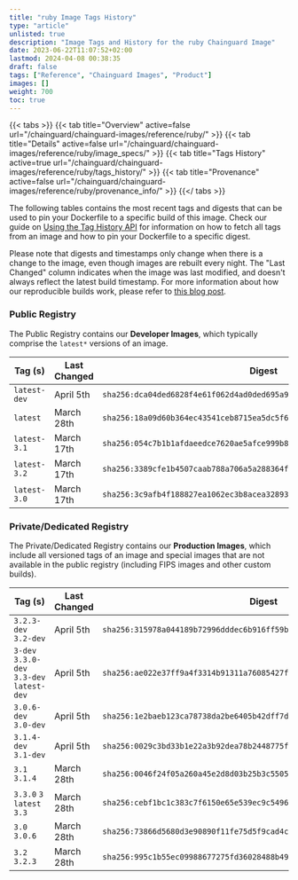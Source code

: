 ```yaml
---
title: "ruby Image Tags History"
type: "article"
unlisted: true
description: "Image Tags and History for the ruby Chainguard Image"
date: 2023-06-22T11:07:52+02:00
lastmod: 2024-04-08 00:38:35
draft: false
tags: ["Reference", "Chainguard Images", "Product"]
images: []
weight: 700
toc: true
---
```


{{< tabs >}}
{{< tab title="Overview" active=false url="/chainguard/chainguard-images/reference/ruby/" >}}
{{< tab title="Details" active=false url="/chainguard/chainguard-images/reference/ruby/image_specs/" >}}
{{< tab title="Tags History" active=true url="/chainguard/chainguard-images/reference/ruby/tags_history/" >}}
{{< tab title="Provenance" active=false url="/chainguard/chainguard-images/reference/ruby/provenance_info/" >}}
{{</ tabs >}}

The following tables contains the most recent tags and digests that can be used to pin your Dockerfile to a specific build of this image. Check our guide on [Using the Tag History API](/chainguard/chainguard-images/using-the-tag-history-api/) for information on how to fetch all tags from an image and how to pin your Dockerfile to a specific digest.

Please note that digests and timestamps only change when there is a change to the image, even though images are rebuilt every night. The "Last Changed" column indicates when the image was last modified, and doesn't always reflect the latest build timestamp. For more information about how our reproducible builds work, please refer to [this blog post](https://www.chainguard.dev/unchained/reproducing-chainguards-reproducible-image-builds).

### Public Registry
The Public Registry contains our **Developer Images**, which typically comprise the `latest*` versions of an image.

| Tag (s)       | Last Changed | Digest                                                                    |
|---------------|--------------|---------------------------------------------------------------------------|
|  `latest-dev` | April 5th    | `sha256:dca04ded6828f4e61f062d4ad0ded695a9c33f5c0a228402810d3c8b52ff7160` |
|  `latest`     | March 28th   | `sha256:18a09d60b364ec43541ceb8715ea5dc5f62e62413c1cda9c3eedc60b8de81f81` |
|  `latest-3.1` | March 17th   | `sha256:054c7b1b1afdaeedce7620ae5afce999b888f93bc8983ae7e6d8c0efb603a2e4` |
|  `latest-3.2` | March 17th   | `sha256:3389cfe1b4507caab788a706a5a288364fb74793b6a4322184a4f9a138ee8627` |
|  `latest-3.0` | March 17th   | `sha256:3c9afb4f188827ea1062ec3b8acea32893236a0d7df31e0498df93486cff0978` |


### Private/Dedicated Registry
The Private/Dedicated Registry contains our **Production Images**, which include all versioned tags of an image and special images that are not available in the public registry (including FIPS images and other custom builds).

| Tag (s)                                     | Last Changed | Digest                                                                    |
|---------------------------------------------|--------------|---------------------------------------------------------------------------|
|  `3.2.3-dev` `3.2-dev`                      | April 5th    | `sha256:315978a044189b72996dddec6b916ff59b30ef58638532239e7e3692a79df1e9` |
|  `3-dev` `3.3.0-dev` `3.3-dev` `latest-dev` | April 5th    | `sha256:ae022e37ff9a4f3314b91311a76085427f19f570c7a86eb9623fafcccedb9953` |
|  `3.0.6-dev` `3.0-dev`                      | April 5th    | `sha256:1e2baeb123ca78738da2be6405b42dff7de36b8f67d9e24037faef8fe3197c1e` |
|  `3.1.4-dev` `3.1-dev`                      | April 5th    | `sha256:0029c3bd33b1e22a3b92dea78b2448775f6f3cc023bd1c74f11c44257aae9d1c` |
|  `3.1` `3.1.4`                              | March 28th   | `sha256:0046f24f05a260a45e2d8d03b25b3c550537f25f4a45f2d0d1014df168708f84` |
|  `3.3.0` `3` `latest` `3.3`                 | March 28th   | `sha256:cebf1bc1c383c7f6150e65e539ec9c54962a6399662dd4ec4089dda5ef062701` |
|  `3.0` `3.0.6`                              | March 28th   | `sha256:73866d5680d3e90890f11fe75d5f9cad4c505f84fdf2363496455c2904c87f6d` |
|  `3.2` `3.2.3`                              | March 28th   | `sha256:995c1b55ec09988677275fd36028488b4994f10ee4d6c997a1013d2cb803554d` |

